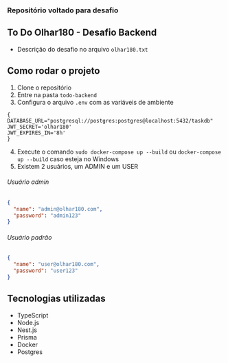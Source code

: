 ### Repositório voltado para desafio

## To Do Olhar180 - Desafio Backend

- Descrição do desafio no arquivo `olhar180.txt`

## Como rodar o projeto

1. Clone o repositório
2. Entre na pasta `todo-backend`
3. Configura o arquivo `.env` com as variáveis de ambiente

```env
{
DATABASE_URL="postgresql://postgres:postgres@localhost:5432/taskdb"
JWT_SECRET='olhar180'
JWT_EXPIRES_IN='8h'
}
```

4. Execute o comando `sudo docker-compose up --build` ou `docker-compose up --build` caso esteja no Windows
5. Existem 2 usuários, um ADMIN e um USER

###### Usuário admin

```json
{
  "name": "admin@olhar180.com",
  "password": "admin123"
}
```

###### Usuário padrão

```json
{
  "name": "user@olhar180.com",
  "password": "user123"
}
```

## Tecnologias utilizadas

- TypeScript
- Node.js
- Nest.js
- Prisma
- Docker
- Postgres
